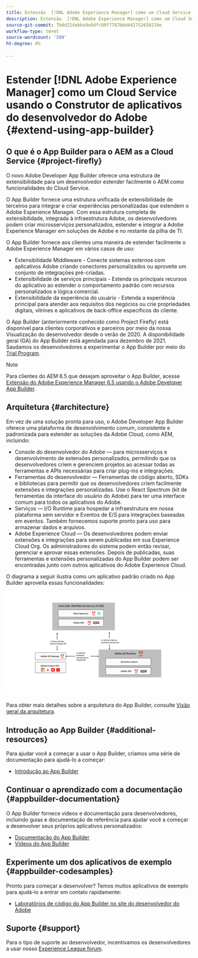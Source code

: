 ```yaml
---
title: Extensão  [!DNL Adobe Experience Manager] como um Cloud Service usando o Construtor de aplicativos do Desenvolvedor do Adobe.
description: Extensão  [!DNL Adobe Experience Manager] como um Cloud Service usando o Construtor de aplicativos do Desenvolvedor do Adobe.
source-git-commit: 7b8d214ebba9e8dfc89f7787b0d442752650210e
workflow-type: tm+mt
source-wordcount: '589'
ht-degree: 0%

---
```



# Estender [!DNL Adobe Experience Manager] como um Cloud Service usando o Construtor de aplicativos do desenvolvedor do Adobe {#extend-using-app-builder}

## O que é o App Builder para o AEM as a Cloud Service {#project-firefly}

O novo Adobe Developer App Builder oferece uma estrutura de extensibilidade para um desenvolvedor estender facilmente o AEM como funcionalidades do Cloud Service.

O App Builder fornece uma estrutura unificada de extensibilidade de terceiros para integrar e criar experiências personalizadas que estendem o Adobe Experience Manager. Com essa estrutura completa de extensibilidade, integrada à infraestrutura Adobe, os desenvolvedores podem criar microsserviços personalizados, estender e integrar a Adobe Experience Manager em soluções de Adobe e no restante da pilha de TI.

O App Builder fornece aos clientes uma maneira de estender facilmente o Adobe Experience Manager em vários casos de uso:

* Extensibilidade Middleware - Conecte sistemas externos com aplicativos Adobe criando conectores personalizados ou aproveite um conjunto de integrações pré-criadas.
* Extensibilidade de serviços principais - Estenda os principais recursos do aplicativo ao estender o comportamento padrão com recursos personalizados e lógica comercial.
* Extensibilidade da experiência do usuário - Estenda a experiência principal para atender aos requisitos dos negócios ou crie propriedades digitais, vitrines e aplicativos de back-office específicos do cliente.

O App Builder (anteriormente conhecido como Project Firefly) está disponível para clientes corporativos e parceiros por meio da nossa Visualização do desenvolvedor desde o verão de 2020. A disponibilidade geral (GA) do App Builder está agendada para dezembro de 2021. Saudamos os desenvolvedores a experimentar o App Builder por meio do [Trial Program](http://adobe.ly/appbuilder-trial).

>[!NOTE]
>
> Para clientes do AEM 6.5 que desejam aproveitar o App Builder, acesse [Extensão do Adobe Experience Manager 6.5 usando o Adobe Developer App Builder](https://experienceleague.adobe.com/docs/experience-manager-65/developing/extending-aem/app-builder.html).

## Arquitetura {#architecture}

Em vez de uma solução pronta para uso, o Adobe Developer App Builder oferece uma plataforma de desenvolvimento comum, consistente e padronizada para estender as soluções da Adobe Cloud, como AEM, incluindo:

* Console do desenvolvedor do Adobe — para microsserviços e desenvolvimento de extensões personalizados, permitindo que os desenvolvedores criem e gerenciem projetos ao acessar todas as ferramentas e APIs necessárias para criar plug-ins e integrações.
* Ferramentas do desenvolvedor — Ferramentas de código aberto, SDKs e bibliotecas para permitir que os desenvolvedores criem facilmente extensões e integrações personalizadas. Use o React Spectrum (kit de ferramentas da interface do usuário do Adobe) para ter uma interface comum para todos os aplicativos do Adobe.
* Serviços — I/O Runtime para hospedar a infraestrutura em nossa plataforma sem servidor e Eventos de E/S para integrações baseadas em eventos. Também fornecemos suporte pronto para uso para armazenar dados e arquivos.
* Adobe Experience Cloud — Os desenvolvedores podem enviar extensões e integrações para serem publicadas em sua Experience Cloud Org. Os administradores do sistema podem então revisar, gerenciar e aprovar essas extensões. Depois de publicadas, suas ferramentas e extensões personalizadas do App Builder podem ser encontradas junto com outros aplicativos do Adobe Experience Cloud.

O diagrama a seguir ilustra como um aplicativo padrão criado no App Builder aproveita essas funcionalidades:

![Arquitetura](/help/implementing/developing/extending/assets/firefly-architecture.jpg)

Para obter mais detalhes sobre a arquitetura do App Builder, consulte [Visão geral da arquitetura](https://www.adobe.io/project-firefly/docs/guides/).

## Introdução ao App Builder {#additional-resources}

Para ajudar você a começar a usar o App Builder, criamos uma série de documentação para ajudá-lo a começar:

* [Introdução ao App Builder](https://www.adobe.io/project-firefly/docs/getting_started/)

## Continuar o aprendizado com a documentação {#appbuilder-documentation}

O App Builder fornece vídeos e documentação para desenvolvedores, incluindo guias e documentação de referência para ajudar você a começar a desenvolver seus próprios aplicativos personalizados:

* [Documentação do App Builder](https://www.adobe.io/project-firefly/docs/overview/)
* [Vídeos do App Builder](https://www.youtube.com/playlist?list=PLcVEYUqU7VRfDij-Jbjyw8S8EzW073F_o)

## Experimente um dos aplicativos de exemplo {#appbuilder-codesamples}

Pronto para começar a desenvolver? Temos muitos aplicativos de exemplo para ajudá-lo a entrar em contato rapidamente:

* [Laboratórios de código do App Builder no site do desenvolvedor do Adobe](https://www.adobe.io/project-firefly/docs/resources/)

## Suporte {#support}

Para o tipo de suporte ao desenvolvedor, incentivamos os desenvolvedores a usar nosso [Experience League forum](https://experienceleaguecommunities.adobe.com/t5/project-firefly/ct-p/project-firefly).
